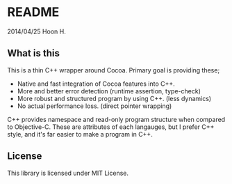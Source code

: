 README
======
2014/04/25
Hoon H.






What is this
------------
This is a thin C++ wrapper around Cocoa.
Primary goal is providing these;

-	Native and fast integration of Cocoa features into C++.
-	More and better error detection (runtime assertion, type-check)
-	More robust and structured program by using C++. (less dynamics)
-	No actual performance loss. (direct pointer wrapping)

C++ provides namespace and read-only program structure when compared to
Objective-C. These are attributes of each langauges, but I prefer C++ style,
and it's far easier to make a program in C++.







License
-------
This library is licensed under MIT License.